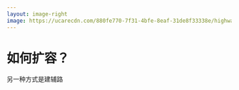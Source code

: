 ```yaml
---
layout: image-right
image: https://ucarecdn.com/880fe770-7f31-4bfe-8eaf-31de8f33338e/highway8.jpg
---
```


# 如何扩容？
另一种方式是建辅路